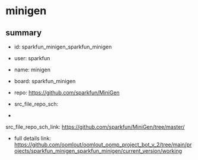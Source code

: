 # minigen
 
## summary 
* id: sparkfun_minigen_sparkfun_minigen
* user: sparkfun
* name: minigen
* board: sparkfun_minigen
* repo: https://github.com/sparkfun/MiniGen



* src_file_repo_sch: 
*
 src_file_repo_sch_link: https://github.com/sparkfun/MiniGen/tree/master/
* full details link: https://github.com/oomlout/oomlout_oomp_project_bot_v_2/tree/main/projects/sparkfun_minigen_sparkfun_minigen/current_version/working  






